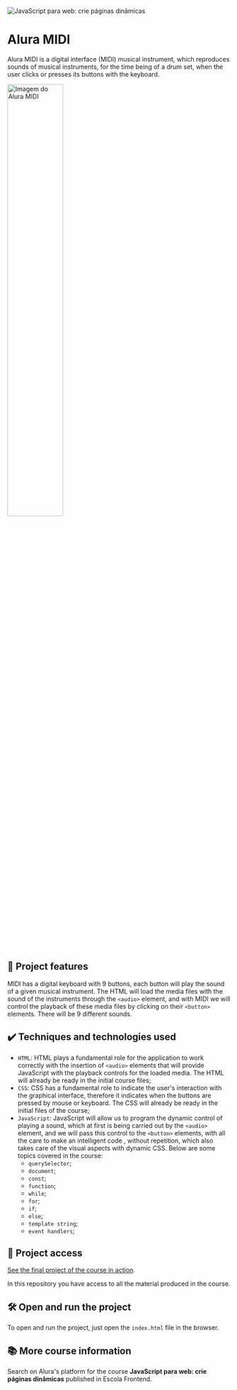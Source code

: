 ![JavaScript para web: crie páginas dinâmicas](https://user-images.githubusercontent.com/3089882/136042927-247c4863-2c87-44d2-a6f9-116e2d4087b1.png)

# Alura MIDI

Alura MIDI is a digital interface (MIDI) musical instrument, which reproduces sounds of musical instruments, for the time being of a drum set, when the user clicks or presses its buttons with the keyboard.

<img src="https://user-images.githubusercontent.com/3089882/136043109-1fc85faa-8cfb-4056-a144-98f0f75c2565.png" alt="Imagem do Alura MIDI" width="50%">


## 🔨 Project features

MIDI has a digital keyboard with 9 buttons, each button will play the sound of a given musical instrument. The HTML will load the media files with the sound of the instruments through the `<audio>` element, and with MIDI we will control the playback of these media files by clicking on their `<button>` elements. There will be 9 different sounds.

## ✔️ Techniques and technologies used

- `HTML`: HTML plays a fundamental role for the application to work correctly with the insertion of `<audio>` elements that will provide JavaScript with the playback controls for the loaded media. The HTML will already be ready in the initial course files;
- `CSS`: CSS has a fundamental role to indicate the user's interaction with the graphical interface, therefore it indicates when the buttons are pressed by mouse or keyboard. The CSS will already be ready in the initial files of the course;
- `JavaScript`: JavaScript will allow us to program the dynamic control of playing a sound, which at first is being carried out by the `<audio>` element, and we will pass this control to the `<button>` elements, with all the care to make an intelligent code , without repetition, which also takes care of the visual aspects with dynamic CSS. Below are some topics covered in the course:
  - `querySelector`;
  - `document`;
  - `const`;
  - `function`;
  - `while`;
  - `for`;
  - `if`;
  - `else`;
  - `template string`;
  - `event handlers`;

## 📁 Project access

[See the final project of the course in action](https://aluramidi-alpha.vercel.app/).

In this repository you have access to all the material produced in the course.

## 🛠️ Open and run the project

To open and run the project, just open the `index.html` file in the browser.

## 📚 More course information

Search on Alura's platform for the course **JavaScript para web: crie páginas dinâmicas** published in Escola Frontend.
